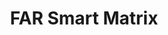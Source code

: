 ---
title: FAR Smart Matrix
description: Use this tool for a searchable and filterable interactive way to view or research information within the FAR.
external_url: www.acquisition.gov/far-smart-matrix
content_tags:
type: link
filters: p-filter
---